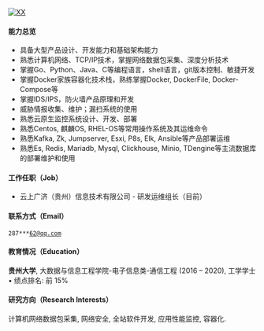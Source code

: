 [![XX](https://img.shields.io/badge/Xyu.io-github-blue?logo=github)](https://github.com/xyu-io)

#### 能力总览
+ 具备大型产品设计、开发能力和基础架构能力         
+ 熟悉计算机网络、TCP/IP技术，掌握网络数据包采集、深度分析技术
+ 掌握Go、Python、Java、C等编程语言，shell语言，git版本控制、敏捷开发
+ 掌握Docker家族容器化技术栈，熟练掌握Docker, DockerFile, Docker-Compose等
+ 掌握IDS/IPS，防火墙产品原理和开发
+ 威胁情报收集、维护；漏扫系统的使用
+ 熟悉云原生监控系统设计、开发、部署
+ 熟悉Centos, 麒麟OS, RHEL-OS等常用操作系统及其运维命令
+ 熟悉Kafka, Zk, Jumpserver, Esxi, P8s, Elk, Ansible等产品部署运维
+ 熟悉Es, Redis, Mariadb, Mysql, Clickhouse, Minio, TDengine等主流数据库的部署维护和使用

#### 工作任职（Job）
+ 云上广济（贵州）信息技术有限公司 - 研发运维组长（目前）

#### 联系方式（Email）  
<code>287***62@qq.com</code> 

#### 教育情况（Education）  
**贵州大学**, 大数据与信息工程学院-电子信息类-通信工程 (2016 – 2020), 工学学士 
• 绩点排名: 前 15%

#### 研究方向（Research Interests）  
计算机网络数据包采集, 网络安全, 全站软件开发, 应用性能监控, 容器化.